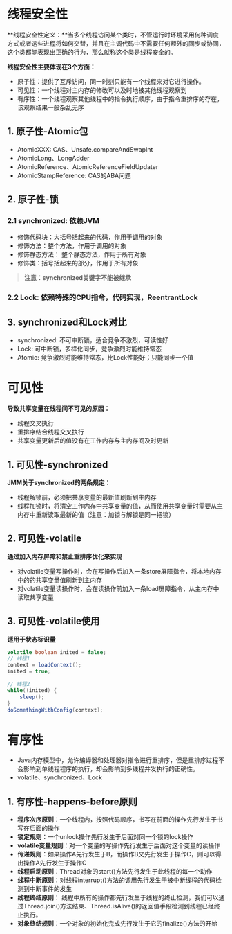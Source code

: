 # 线程安全性

**线程安全性定义：**当多个线程访问某个类时，不管运行时环境采用何种调度方式或者这些进程将如何交替，并且在主调代码中不需要任何额外的同步或协同，这个类都能表现出正确的行为，那么就称这个类是线程安全的。

**线程安全性主要体现在3个方面：**

+ 原子性：提供了互斥访问，同一时刻只能有一个线程来对它进行操作。
+ 可见性：一个线程对主内存的修改可以及时地被其他线程观察到
+ 有序性：一个线程观察其他线程中的指令执行顺序，由于指令重排序的存在，该观察结果一般杂乱无序

## 1. 原子性-Atomic包

+ AtomicXXX: CAS、Unsafe.compareAndSwapInt
+ AtomicLong、LongAdder
+ AtomicReference、AtomicReferenceFieldUpdater
+ AtomicStampReference: CAS的ABA问题

## 2. 原子性-锁
### 2.1 synchronized: 依赖JVM
+ 修饰代码块：大括号括起来的代码，作用于调用的对象
+ 修饰方法：整个方法，作用于调用的对象
+ 修饰静态方法： 整个静态方法，作用于所有对象
+ 修饰类：括号括起来的部分，作用于所有对象 
> **注意：synchronized关键字不能被继承**
### 2.2 Lock: 依赖特殊的CPU指令，代码实现，ReentrantLock
## 3. synchronized和Lock对比
+ synchronized: 不可中断锁，适合竞争不激烈，可读性好
+ Lock: 可中断锁，多样化同步，竞争激烈时能维持常态
+ Atomic: 竞争激烈时能维持常态，比Lock性能好；只能同步一个值



# 可见性

**导致共享变量在线程间不可见的原因：**
+ 线程交叉执行
+ 重排序结合线程交叉执行
+ 共享变量更新后的值没有在工作内存与主内存间及时更新

## 1. 可见性-synchronized
**JMM关于synchronized的两条规定：**
+ 线程解锁前，必须把共享变量的最新值刷新到主内存
+ 线程加锁时，将清空工作内存中共享变量的值，从而使用共享变量时需要从主内存中重新读取最新的值（注意：加锁与解锁是同一把锁）

## 2. 可见性-volatile
**通过加入内存屏障和禁止重排序优化来实现**
+ 对volatile变量写操作时，会在写操作后加入一条store屏障指令，将本地内存中的的共享变量值刷新到主内存
+ 对volatile变量读操作时，会在读操作前加入一条load屏障指令，从主内存中读取共享变量

## 3. 可见性-volatile使用

**适用于状态标识量**

```java
volatile boolean inited = false;
// 线程1
context = loadContext();
inited = true;

// 线程2
while(!inited) {
    sleep();
}
doSomethingWithConfig(context);
```



# 有序性

+ Java内存模型中，允许编译器和处理器对指令进行重排序，但是重排序过程不会影响到单线程程序的执行，却会影响到多线程并发执行的正确性。
+ volatile、synchronized、Lock

## 1. 有序性-happens-before原则

+ **程序次序原则**：一个线程内，按照代码顺序，书写在前面的操作先行发生于书写在后面的操作
+ **锁定规则**：一个unlock操作先行发生于后面对同一个锁的lock操作
+ **volatile变量规则**：对一个变量的写操作先行发生于后面对这个变量的读操作
+ **传递规则**：如果操作A先行发生于B，而操作B又先行发生于操作C，则可以得出操作A先行发生于操作C
+ **线程启动原则**：Thread对象的start()方法先行发生于此线程的每一个动作
+ **线程中断原则**：对线程interrupt()方法的调用先行发生于被中断线程的代码检测到中断事件的发生
+ **线程终结原则**： 线程中所有的操作都先行发生于线程的终止检测，我们可以通过Thread.join()方法结束、Thread.isAlive()的返回值手段检测到线程已经终止执行。
+ **对象终结规则**：一个对象的初始化完成先行发生于它的finalize()方法的开始





 